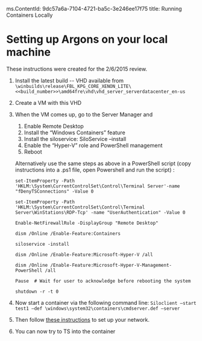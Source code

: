 ﻿ms.ContentId: 9dc57a6a-7104-4721-ba5c-3e246ee17f75 
title: Running Containers Locally

# Setting up Argons on your local machine #

These instructions were created for the 2/6/2015 review.
 
1. Install the latest build -- VHD available from
    `\winbuilds\release\FBL_KPG_CORE_XENON_LITE\<<build_number>>\amd64fre\vhd\vhd_server_serverdatacenter_en-us`
	
2. Create a VM with this VHD
3. When the VM comes up, go to the Server Manager and
    1.  Enable Remote Desktop
	2.  Install the “Windows Containers” feature
	3.	Install the siloservice: SiloService –install
	4.  Enable the “Hyper-V” role and PowerShell management
	5.  Reboot

	Alternatively use the same steps as above in a PowerShell script (copy instructions into a .ps1 file, open Powershell and run the script) :
	
	`set-ItemProperty -Path 'HKLM:\System\CurrentControlSet\Control\Terminal Server'-name "fDenyTSConnections" -Value 0` 
	
	`set-ItemProperty -Path 'HKLM:\System\CurrentControlSet\Control\Terminal Server\WinStations\RDP-Tcp' -name "UserAuthentication" -Value 0`
	
	`Enable-NetFirewallRule -DisplayGroup "Remote Desktop"` 
	
	`dism /Online /Enable-Feature:Containers` 
	
	`siloservice -install` 
	
	`dism /Online /Enable-Feature:Microsoft-Hyper-V /all` 
	
	`dism /Online /Enable-Feature:Microsoft-Hyper-V-Management-PowerShell /all`
	
	`Pause  # Wait for user to acknowledge before rebooting the system`
	
	`shutdown -r -t 0 `
	

4. Now start a container via the following command line:
   `Siloclient –start test1 –def \windows\system32\containers\cmdserver.def –server`

5. Then follow [these instructions](..\reference\networking.md) to set up your network.

6. You can now try to TS into the container

